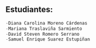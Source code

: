 ## Estudiantes:

```js
-Diana Carolina Moreno Cárdenas
-Mariana Traslaviña Sarmiento
-David Steven Romero Serrano
-Samuel Enrique Suarez Estupiñan
```